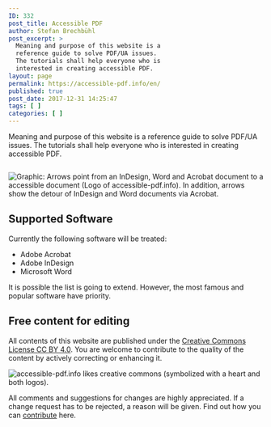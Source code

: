 ```yaml
---
ID: 332
post_title: Accessible PDF
author: Stefan Brechbühl
post_excerpt: >
  Meaning and purpose of this website is a
  reference guide to solve PDF/UA issues.
  The tutorials shall help everyone who is
  interested in creating accessible PDF.
layout: page
permalink: https://accessible-pdf.info/en/
published: true
post_date: 2017-12-31 14:25:47
tags: [ ]
categories: [ ]
---
```

Meaning and purpose of this website is a reference guide to solve PDF/UA issues. The tutorials shall help everyone who is interested in creating accessible PDF.

<div class="fullwidth-container" style="margin-top:2em;"><img src="https://accessible-pdf.info/content/uploads/homepage-teaser-apps.png" alt="Graphic: Arrows point from an InDesign, Word and Acrobat document to a accessible document (Logo of accessible-pdf.info). In addition, arrows show the detour of InDesign and Word documents via Acrobat." /></div>

## Supported Software

Currently the following software will be treated:

- Adobe Acrobat
- Adobe InDesign
- Microsoft Word

It is possible the list is going to extend. However, the most famous and popular software have priority.

## Free content for editing

All contents of this website are published under the [Creative Commons License CC BY 4.0](https://creativecommons.org/licenses/by/4.0/). You are welcome to contribute to the quality of the content by actively correcting or enhancing it.

![accessible-pdf.info likes creative commons (symbolized with a heart and both logos).](https://accessible-pdf.info/content/uploads/homepage-teaser-cc.png)

All comments and suggestions for changes are highly appreciated. If a change request has to be rejected, a reason will be given. Find out how you can [contribute](https://accessible-pdf.info/en/contribute/) here.